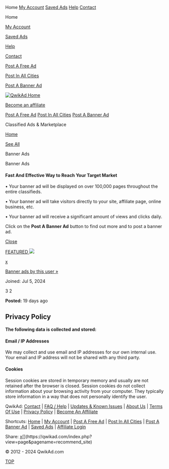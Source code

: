 Home [My Account](https://qwikad.com/0?view=login) [Saved Ads](https://qwikad.com/0?view=page&pagename=myfavorites) [Help](https://qwikad.com/0?view=page&pagename=help) [Contact](https://qwikad.com/0?view=page&pagename=contact)

Home  
  
[My Account](https://qwikad.com/0?view=login)  
  
[Saved Ads](https://qwikad.com/0?view=page&pagename=myfavorites)  
  
[Help](https://qwikad.com/0?view=page&pagename=help)  
  
[Contact](https://qwikad.com/0?view=page&pagename=contact)  
  
[Post A Free Ad](https://qwikad.com/0?view=selectcity&targetview=post&cityid=0&lang=en)  
  
[Post In All Cities](https://qwikad.com/0?view=page&pagename=post_select)  
  
[Post A Banner Ad](https://qwikad.com/banpost/?view=post_event&cityid=697&lang=en&catid=1&subcatid=1&shortcutregion=)

[![](images/logo.gif "QwikAd Home")](https://qwikad.com/)

[Become an affiliate](https://qwikad.com/affiliate)

[Post A Free Ad](https://qwikad.com/0?view=selectcity&targetview=post&cityid=0&lang=en) [Post In All Cities](https://qwikad.com/0?view=page&pagename=post_select) [Post A Banner Ad](https://qwikad.com/banpost/?view=post_event&cityid=697&lang=en&catid=1&subcatid=1&shortcutregion=)

Classified Ads & Marketplace

[Home](https://qwikad.com/)

[See All](https://qwikad.com/banpost/697/posts/1/1)

Banner Ads

Banner Ads

#### Fast And Effective Way to Reach Your Target Market

  
• Your banner ad will be displayed on over 100,000 pages throughout the entire classifieds.  
  
• Your banner ad will take visitors directly to your site, affiliate page, online business, etc.  
  
• Your banner ad will receive a significant amount of views and clicks daily.  
  
Click on the **Post A Banner Ad** button to find out more and to post a banner ad.

[Close](javascript:void(0);)

[FEATURED ![](/banpost/adpics/668876531c91a516a12b62c32.png)](https://www.genuinedailypay.com/) 

[](https://www.facebook.com/share.php?u=https://qwikad.com/banpost/697/posts/1-Banner-Ads/1-Banner-Ads/141523-https-www-genuinedailypay-com-.html)[x](https://twitter.com/intent/tweet?text=Check%20Out%20This%20Banner%20Ad.%20%20%0A%0AStop%20By%20%20https://qwikad.com/banpost/697/posts/1-Banner-Ads/1-Banner-Ads/141523-https-www-genuinedailypay-com-.html%0A%0AJuly%2024,%202024%2007:04:37%20PM&hashtags=)[](http://pinterest.com/pin/create/button/?url=https://qwikad.com/banpost/697/posts/1-Banner-Ads/1-Banner-Ads/141523-https-www-genuinedailypay-com-.html&media=https://qwikad.com/banpost/adpics/668876531c91a516a12b62c32.png&description=QwikAd%20Classifieds%20And%20Marketplace)[](http://www.linkedin.com/shareArticle?mini=true&url=https://qwikad.com/banpost/697/posts/1-Banner-Ads/1-Banner-Ads/141523-https-www-genuinedailypay-com-.html&title=Advertising%20That%20Delivers%20Results.%20Post%20Your%20Ads%20Right%20Now.)

[Banner ads by this user »](https://qwikad.com/banpost/?view=page&pagename=user_ads&ad_id=141523&name=)

Joined: Jul 5, 2024

 3 2

**Posted:** 19 days ago 

Privacy Policy
--------------

#### The following data is collected and stored:

  

#### Email / IP Addresses

We may collect and use email and IP addresses for our own internal use. Your email and IP address will not be shared with any third party.  
  

#### Cookies

Session cookies are stored in temporary memory and usually are not retained after the browser is closed. Session cookies do not collect information about your browsing activity from your computer. They typically store information in a way that does not personally identify the user.

QwikAd: [Contact](https://qwikad.com/0?view=page&pagename=contact) | [FAQ / Help](https://qwikad.com/0?view=page&pagename=help) | [Updates & Known Issues](https://qwikad.com/0?view=page&pagename=updatemain) | [About Us](https://qwikad.com/0?view=page&pagename=about) | [Terms Of Use](https://qwikad.com/0?view=page&pagename=terms) | [Privacy Policy](https://qwikad.com/0?view=page&pagename=privacy) | [Become An Affiliate](https://qwikad.com/affiliate/)  
  
Shortcuts: [Home](https://qwikad.com/) | [My Account](https://qwikad.com/0?view=login) | [Post A Free Ad](https://qwikad.com/0?view=selectcity&targetview=post&cityid=0&lang=en) | [Post In All Cities](https://qwikad.com/0?view=post_event&cityid=697&lang=en) | [Post A Banner Ad](https://qwikad.com/banpost/?view=post_event&cityid=697&lang=en&catid=1&subcatid=1&shortcutregion=) | [Saved Ads](https://qwikad.com/0?view=page&pagename=myfavorites) | [Affiliate Login](https://qwikad.com/affiliate/login.php)  
  
Share: [](https://www.facebook.com/share.php?u=https://qwikad.com)[x](https://twitter.com/intent/tweet?text=Sell%20Your%20Stuff%20-%20Fast%20and%20Easy%20%0A%0AGo%20to:%20https://qwikad.com%20%0A%0ANo%20Signup%20Needed.%20&hashtags=)[](http://pinterest.com/pin/create/button/?url=https://qwikad.com&media=https://qwikad.com/adpics/66a188752dc56c55966e809a8.jpeg&description=QwikAd.com%20Classifieds%20And%20Marketplace)[](http://www.linkedin.com/shareArticle?mini=true&url=https://qwikad.com&title=Advertising%20That%20Delivers%20Results.%20Post%20Your%20Ads%20Right%20Now.)[](https://qwikad.com/index.php?view=page&pagename=recommend_site)

© 2012 - 2024 QwikAd.com

[TOP](#)